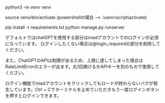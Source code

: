 python3 -m venv venv

source venv/bin/activate
(powershellの場合 --> .\venv\script\activate)

pip install -r requirements.txt
python manage.py runserver

デフォルトではchatGPTを使用する部分はiniadアカウントでのログインが必須になっています。
ログインしたくない場合は@login_requiredの部分を削除してください。

また、ChatGPTのAPIは制限があるため、上限に達してしまった場合はRateLimitErrorのエラーが出ます。丸1日開けるかAPIキーを別のもので使用してください。

ログイン機能でiniadアカウントをクリックしてもロードが終わらないバグが発生しています。Ctrl + Cでターミナルを止めていただきもう一度ログインボタンを押すとログインできます。